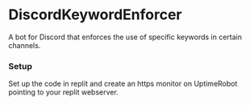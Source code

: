 # DiscordKeywordEnforcer
A bot for Discord that enforces the use of specific keywords in certain channels.

### Setup
Set up the code in replit and create an https monitor on UptimeRobot pointing to your replit webserver.
